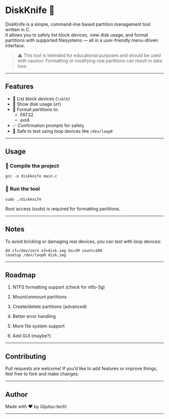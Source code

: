 # DiskKnife 🔪

DiskKnife is a simple, command-line based partition management tool written in C.  
It allows you to safely list block devices, view disk usage, and format partitions with supported filesystems — all in a user-friendly menu-driven interface.

> ⚠️ This tool is intended for educational purposes and should be used with caution. Formatting or modifying real partitions can result in data loss.

---

## Features

- 🧱 List block devices (`lsblk`)
- 💾 Show disk usage (`df`)
- 🧽 Format partitions to:
  - FAT32
  - ext4
- ✅ Confirmation prompts for safety
- 🧪 Safe to test using loop devices like `/dev/loop0`

---

## Usage

### 🔧 Compile the project

```
gcc -o diskknife main.c
```
### 🚀 Run the tool

```
sudo ./diskknife
```
Root access (sudo) is required for formatting partitions.

___

## Notes

To avoid bricking or damaging real devices, you can test with loop devices:
```
dd if=/dev/zero of=disk.img bs=1M count=100
losetup /dev/loop0 disk.img
```

___

## Roadmap

1. NTFS formatting support (check for ntfs-3g)

2. Mount/unmount partitions

3. Create/delete partitions (advanced)

4. Better error handling

5. More file system support

6. Add GUI (maybe?)

___

## Contributing

Pull requests are welcome! If you’d like to add features or improve things, feel free to fork and make changes.

___

## Author

Made with ❤️ by Gijutsu-tech!

____
